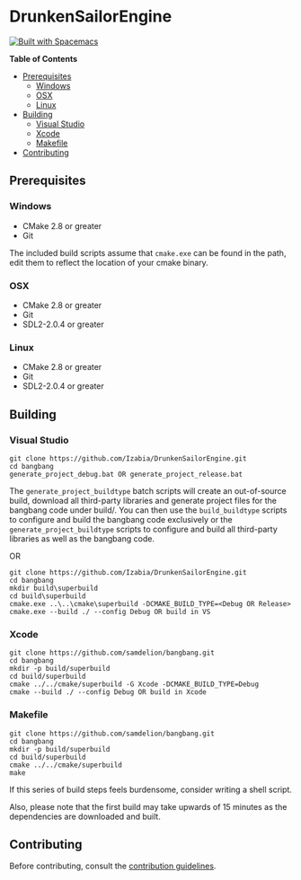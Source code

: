 # DrunkenSailorEngine

[![Built with Spacemacs](https://cdn.rawgit.com/syl20bnr/spacemacs/442d025779da2f62fc86c2082703697714db6514/assets/spacemacs-badge.svg)](http://github.com/syl20bnr/spacemacs)

<!-- markdown-toc start - Don't edit this section. Run M-x markdown-toc-generate-toc again -->
**Table of Contents**

  - [Prerequisites](#prerequisites)
      - [Windows](#windows)
      - [OSX](#osx)
      - [Linux](#linux)
  - [Building](#building)
      - [Visual Studio](#visual-studio)
      - [Xcode](#xcode)
      - [Makefile](#makefile)
  - [Contributing](#contributing)

<!-- markdown-toc end -->


## Prerequisites 

### Windows

- CMake 2.8 or greater
- Git

The included build scripts assume that `cmake.exe` can be found in the path, edit them to reflect the location of your cmake binary.

### OSX

- CMake 2.8 or greater
- Git
- SDL2-2.0.4 or greater

### Linux

- CMake 2.8 or greater
- Git
- SDL2-2.0.4 or greater

## Building

### Visual Studio 
  
    git clone https://github.com/Izabia/DrunkenSailorEngine.git
    cd bangbang
    generate_project_debug.bat OR generate_project_release.bat

The `generate_project_buildtype` batch scripts will create an out-of-source build, download all third-party libraries and generate project files for the bangbang code under build/. You can then use the `build_buildtype` scripts to configure and build the bangbang code exclusively or the `generate_project_buildtype` scripts to configure and build all third-party libraries as well as the bangbang code.

OR

    git clone https://github.com/Izabia/DrunkenSailorEngine.git
    cd bangbang
    mkdir build\superbuild
    cd build\superbuild
    cmake.exe ..\..\cmake\superbuild -DCMAKE_BUILD_TYPE=<Debug OR Release>
    cmake.exe --build ./ --config Debug OR build in VS

### Xcode

    git clone https://github.com/samdelion/bangbang.git
    cd bangbang
    mkdir -p build/superbuild
    cd build/superbuild
    cmake ../../cmake/superbuild -G Xcode -DCMAKE_BUILD_TYPE=Debug
    cmake --build ./ --config Debug OR build in Xcode

### Makefile 

    git clone https://github.com/samdelion/bangbang.git
    cd bangbang
    mkdir -p build/superbuild
    cd build/superbuild
    cmake ../../cmake/superbuild
    make

If this series of build steps feels burdensome, consider writing a shell script.

Also, please note that the first build may take upwards of 15 minutes as the dependencies are downloaded and built.

## Contributing

Before contributing, consult the [contribution guidelines](https://github.com/Izabia/DrunkenSailorEngine/blob/master/CONTRIBUTING.md).
    
